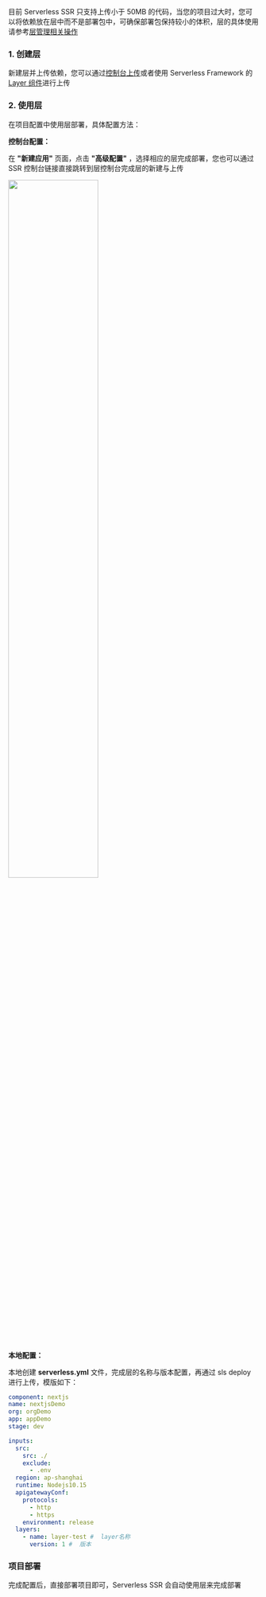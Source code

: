目前 Serverless SSR 只支持上传小于 50MB 的代码，当您的项目过大时，您可以将依赖放在层中而不是部署包中，可确保部署包保持较小的体积，层的具体使用请参考[层管理相关操作](https://cloud.tencent.com/document/product/583/45760)

### 1. 创建层
新建层并上传依赖，您可以通过[控制台上传](https://console.cloud.tencent.com/scf/layer)或者使用 Serverless Framework 的 [Layer 组件](https://cloud.tencent.com/document/product/1154/45874)进行上传

### 2. 使用层
在项目配置中使用层部署，具体配置方法：

**控制台配置：**

在 **"新建应用"** 页面，点击 **"高级配置"** ，选择相应的层完成部署，您也可以通过 SSR 控制台链接直接跳转到层控制台完成层的新建与上传

<img src="https://github.com/Jiachen0417/MarkDownPics/blob/master/%E5%B1%8F%E5%B9%95%E5%BF%AB%E7%85%A7%202020-08-06%2017.31.50.png" width = "60%" />

**本地配置：**

本地创建 **serverless.yml** 文件，完成层的名称与版本配置，再通过 sls deploy 进行上传，模版如下：

```yml
component: nextjs
name: nextjsDemo
org: orgDemo
app: appDemo
stage: dev

inputs:
  src:
    src: ./
    exclude:
      - .env
  region: ap-shanghai
  runtime: Nodejs10.15
  apigatewayConf:
    protocols:
      - http
      - https
    environment: release
  layers:
    - name: layer-test #  layer名称
      version: 1 #  版本
```

### 项目部署

完成配置后，直接部署项目即可，Serverless SSR 会自动使用层来完成部署
